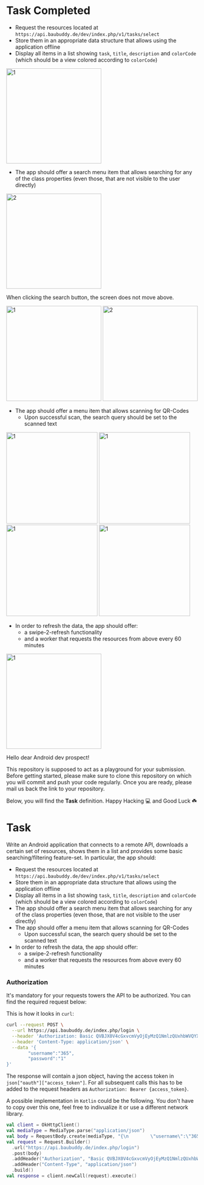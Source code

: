 # Task Completed

- Request the resources located at `https://api.baubuddy.de/dev/index.php/v1/tasks/select`
- Store them in an appropriate data structure that allows using the application offline
- Display all items in a list showing `task`, `title`, `description` and `colorCode` (which should be a view colored according to `colorCode`)
<img src="https://github.com/bengisusaahin/android-task/blob/master/Screenshots/Screenshot_viewOfData.png" alt="1" width="250"/>

- The app should offer a search menu item that allows searching for any of the class properties (even those, that are not visible to the user directly) 

<img src="https://github.com/bengisusaahin/android-task/blob/master/Screenshots/Screenshot_homeWithToolbar.png" alt="2" width="250"/>

When clicking the search button, the screen does not move above.

<img src="https://github.com/bengisusaahin/android-task/blob/master/Screenshots/Screenshot_clickedTheSearchButton.png" alt="1" width="250"/> <img src="https://github.com/bengisusaahin/android-task/blob/master/Screenshots/Screenshot_filteredData.png" alt="2" width="250"/> 

- The app should offer a menu item that allows scanning for QR-Codes
  - Upon successful scan, the search query should be set to the scanned text
    
<img src="https://github.com/bengisusaahin/android-task/blob/master/Screenshots/Screenshot_cameraPermission.png" alt="1" width="240"/> <img src="https://github.com/bengisusaahin/android-task/blob/master/Screenshots/Screenshot_scan.png" alt="1" width="240"/> <img src="https://github.com/bengisusaahin/android-task/blob/master/Screenshots/Screenshot_QrCode.png" alt="1" width="240"/> <img src="https://github.com/bengisusaahin/android-task/blob/master/Screenshots/Screenshot_testScanned.png" alt="1" width="240"/>

- In order to refresh the data, the app should offer:
  - a swipe-2-refresh functionality
  - and a worker that requests the resources from above every 60 minutes
<img src="https://github.com/bengisusaahin/android-task/blob/master/Screenshots/Screenshot_swipeRefreshData.png" alt="1" width="250"/>





Hello dear Android dev prospect!

This repository is supposed to act as a playground for your submission.
Before getting started, please make sure to clone this repository on which you will commit and push your code regularly. Once you are ready, please mail us back the link to your repository. 

Below, you will find the **Task** definition. Happy Hacking :computer: and Good Luck :shamrock:

# Task

Write an Android application that connects to a remote API, downloads a certain set of resources, shows them in a list and provides some basic searching/filtering feature-set.
In particular, the app should:

- Request the resources located at `https://api.baubuddy.de/dev/index.php/v1/tasks/select` 
- Store them in an appropriate data structure that allows using the application offline
- Display all items in a list showing `task`, `title`, `description` and `colorCode` (which should be a view colored according to `colorCode`)
- The app should offer a search menu item that allows searching for any of the class properties (even those, that are not visible to the user directly)
- The app should offer a menu item that allows scanning for QR-Codes
  - Upon successful scan, the search query should be set to the scanned text
- In order to refresh the data, the app should offer:
  - a swipe-2-refresh functionality
  - and a worker that requests the resources from above every 60 minutes

### Authorization

It's mandatory for your requests towers the API to be authorized. You can find the required request below:

This is how it looks in `curl`:

```bash
curl --request POST \
  --url https://api.baubuddy.de/index.php/login \
  --header 'Authorization: Basic QVBJX0V4cGxvcmVyOjEyMzQ1NmlzQUxhbWVQYXNz' \
  --header 'Content-Type: application/json' \
  --data '{
        "username":"365",
        "password":"1"
}'
```

The response will contain a json object, having the access token in `json["oauth"]["access_token"]`. For all subsequent calls this has to be added to the request headers as `Authorization: Bearer {access_token}`.

A possible implementation in `Kotlin` could be the following. You don't have to copy over this one, feel free to indivualize it or use a different network library.

```kotlin
val client = OkHttpClient()
val mediaType = MediaType.parse("application/json")
val body = RequestBody.create(mediaType, "{\n        \"username\":\"365\",\n        \"password\":\"1\"\n}")
val request = Request.Builder()
  .url("https://api.baubuddy.de/index.php/login")
  .post(body)
  .addHeader("Authorization", "Basic QVBJX0V4cGxvcmVyOjEyMzQ1NmlzQUxhbWVQYXNz")
  .addHeader("Content-Type", "application/json")
  .build()
val response = client.newCall(request).execute()
```
